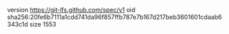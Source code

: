 version https://git-lfs.github.com/spec/v1
oid sha256:20fe6b7111a1cdd741da96f857ffb787e7b167d217beb3601601cdaab6343c1d
size 1553
